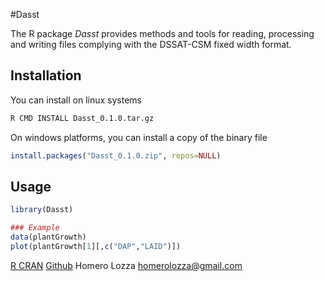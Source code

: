 #Dasst

The R package *Dasst* provides methods and tools for reading, processing and writing files complying with the DSSAT-CSM fixed width format.


## Installation
You can install on linux systems

```sh
R CMD INSTALL Dasst_0.1.0.tar.gz
```

On windows platforms, you can install a copy of the binary file 

```R
install.packages("Dasst_0.1.0.zip", repos=NULL)
```


## Usage

```R
library(Dasst)

### Example
data(plantGrowth)
plot(plantGrowth[1][,c("DAP","LAID")])
```


[R CRAN](https://cran.r-project.org/package=Dasst)
[Github](https://github.com/hlozza/Dasst)
Homero Lozza <homerolozza@gmail.com>
